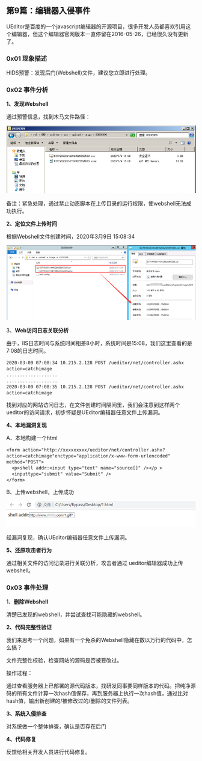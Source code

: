 ## 第9篇：编辑器入侵事件

UEditor是百度的一个javascript编辑器的开源项目，很多开发人员都喜欢引用这个编辑器，但这个编辑器官网版本一直停留在2016-05-26，已经很久没有更新了。

### 0x01 现象描述

HIDS预警：发现后门(Webshell)文件，建议您立即进行处理。

### 0x02 事件分析

**1、发现Webshell**

通过预警信息，找到木马文件路径：

![](image/9-1.png)

备注：紧急处理，通过禁止动态脚本在上传目录的运行权限，使webshell无法成功执行。

**2、定位文件上传时间**

根据Webshell文件创建时间，2020年3月9日 15:08:34 

![](image/9-2.png)

3、**Web访问日志关联分析**

由于，IIS日志时间与系统时间相差8小时，系统时间是15:08，我们这里查看的是 7:08的日志时间。  

~~~
2020-03-09 07:08:34 10.215.2.128 POST /ueditor/net/controller.ashx action=catchimage
...................
...................
2020-03-09 07:08:35 10.215.2.128 POST /ueditor/net/controller.ashx action=catchimage
~~~

找到对应的网站访问日志，在文件创建时间隔间里，我们会注意到这样两个ueditor的访问请求，初步怀疑是UEditor编辑器任意文件上传漏洞。

**4、本地漏洞复现**

A、本地构建一个html

~~~
<form action="http://xxxxxxxxx/ueditor/net/controller.ashx?action=catchimage"enctype="application/x-www-form-urlencoded"  method="POST">
  <p>shell addr:<input type="text" name="source[]" /></p >
  <inputtype="submit" value="Submit" />
</form>
~~~

B、上传webshell，上传成功

![](image/9-3.png)

经漏洞复现，确认UEditor编辑器任意文件上传漏洞。

**5、还原攻击者行为**


通过相关文件的访问记录进行关联分析，攻击者通过 ueditor编辑器成功上传webshell。

### 0x03 事件处理

1、**删除Webshell**

清楚已发现的webshell，并尝试查找可能隐藏的webshell。

**2、代码完整性验证**

我们来思考一个问题，如果有一个免杀的Webshell隐藏在数以万行的代码中，怎么搞？

文件完整性校验，检查网站的源码是否被篡改过。

操作过程：

通过查看服务器上已部署的源代码版本，找研发同事要同样版本的代码。把纯净源码的所有文件计算一次hash值保存，再到服务器上执行一次hash值，通过比对hash值，输出新创建的/被修改过的/删除的文件列表。

**3、系统入侵排查**

对系统做一个整体排查，确认是否存在后门

**4、代码修复**

反馈给相关开发人员进行代码修复。

